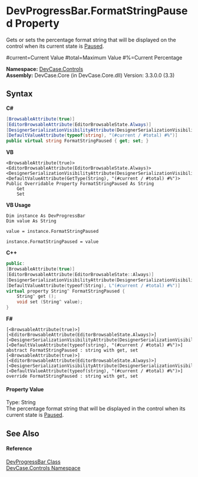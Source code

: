 # DevProgressBar.FormatStringPaused Property 
 

Gets or sets the percentage format string that will be displayed on the control when its current state is <a href="T_DevCase_Controls_DevProgressBarData_DevProgressBarState">Paused</a>. 

 #current=Current Value #total=Maximum Value #%=Current Percentage

**Namespace:**&nbsp;<a href="N_DevCase_Controls">DevCase.Controls</a><br />**Assembly:**&nbsp;DevCase.Core (in DevCase.Core.dll) Version: 3.3.0.0 (3.3)

## Syntax

**C#**<br />
``` C#
[BrowsableAttribute(true)]
[EditorBrowsableAttribute(EditorBrowsableState.Always)]
[DesignerSerializationVisibilityAttribute(DesignerSerializationVisibility.Visible)]
[DefaultValueAttribute(typeof(string), "(#current / #total) #%")]
public virtual string FormatStringPaused { get; set; }
```

**VB**<br />
``` VB
<BrowsableAttribute(true)>
<EditorBrowsableAttribute(EditorBrowsableState.Always)>
<DesignerSerializationVisibilityAttribute(DesignerSerializationVisibility.Visible)>
<DefaultValueAttribute(GetType(String), "(#current / #total) #%")>
Public Overridable Property FormatStringPaused As String
	Get
	Set
```

**VB Usage**<br />
``` VB Usage
Dim instance As DevProgressBar
Dim value As String

value = instance.FormatStringPaused

instance.FormatStringPaused = value
```

**C++**<br />
``` C++
public:
[BrowsableAttribute(true)]
[EditorBrowsableAttribute(EditorBrowsableState::Always)]
[DesignerSerializationVisibilityAttribute(DesignerSerializationVisibility::Visible)]
[DefaultValueAttribute(typeof(String), L"(#current / #total) #%")]
virtual property String^ FormatStringPaused {
	String^ get ();
	void set (String^ value);
}
```

**F#**<br />
``` F#
[<BrowsableAttribute(true)>]
[<EditorBrowsableAttribute(EditorBrowsableState.Always)>]
[<DesignerSerializationVisibilityAttribute(DesignerSerializationVisibility.Visible)>]
[<DefaultValueAttribute(typeof(string), "(#current / #total) #%")>]
abstract FormatStringPaused : string with get, set
[<BrowsableAttribute(true)>]
[<EditorBrowsableAttribute(EditorBrowsableState.Always)>]
[<DesignerSerializationVisibilityAttribute(DesignerSerializationVisibility.Visible)>]
[<DefaultValueAttribute(typeof(string), "(#current / #total) #%")>]
override FormatStringPaused : string with get, set
```


#### Property Value
Type: String<br />The percentage format string that will be displayed in the control when its current state is <a href="T_DevCase_Controls_DevProgressBarData_DevProgressBarState">Paused</a>.

## See Also


#### Reference
<a href="T_DevCase_Controls_DevProgressBar">DevProgressBar Class</a><br /><a href="N_DevCase_Controls">DevCase.Controls Namespace</a><br />
